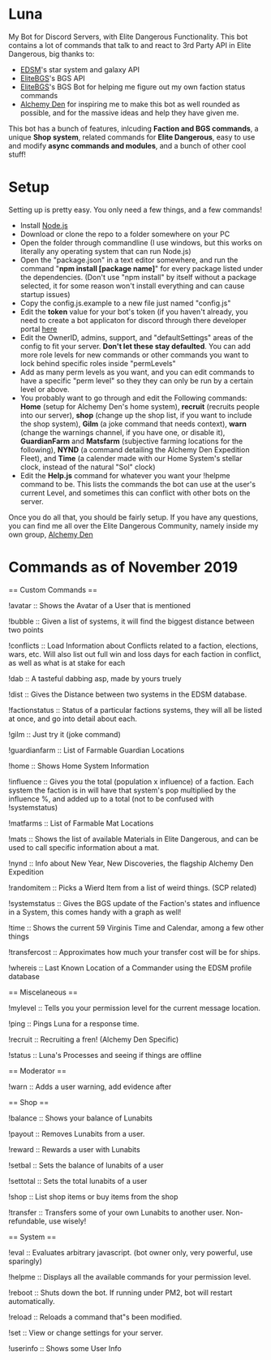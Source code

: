 # Luna
My Bot for Discord Servers, with Elite Dangerous Functionality. This bot contains a lot of commands that talk to and react to 3rd Party API in Elite Dangerous, big thanks to:
* [EDSM](https://edsm.net/)'s star system and galaxy API
* [EliteBGS](https://elitebgs.app/)'s BGS API
* [EliteBGS](https://elitebgs.app/bgsbot)'s BGS Bot for helping me figure out my own faction status commands
* [Alchemy Den](https://alchemyden.com/) for inspiring me to make this bot as well rounded as possible, and for the massive ideas and help they have given me.

This bot has a bunch of features, inlcuding **Faction and BGS commands**, a unique **Shop system**, related commands for **Elite Dangerous**, easy to use and modify **async commands and modules**, and a bunch of other cool stuff! 

# Setup
Setting up is pretty easy. You only need a few things, and a few commands! 

* Install [Node.js](https://nodejs.org/en/download/) 
* Download or clone the repo to a folder somewhere on your PC
* Open the folder through commandline (I use windows, but this works on literally any operating system that can run Node.js)
* Open the "package.json" in a text editor somewhere, and run the command "**npm install [package name]**" for every package listed under the dependencies. (Don't use "npm install" by itself without a package selected, it for some reason won't install everything and can cause startup issues)
* Copy the config.js.example to a new file just named "config.js"
* Edit the **token** value for your bot's token (if you haven't already, you need to create a bot applicaton for discord through there developer portal [here](https://discordapp.com/developers/applications/) 
* Edit the OwnerID, admins, support, and "defaultSettings" areas of the config to fit your server. **Don't let these stay defaulted**. You can add more role levels for new commands or other commands you want to lock behind specific roles inside "permLevels"
* Add as many perm levels as you want, and you can edit commands to have a specific "perm level" so they they can only be run by a certain level or above. 
* You probably want to go through and edit the Following commands: **Home** (setup for Alchemy Den's home system), **recruit** (recruits people into our server), **shop** (change up the shop list, if you want to include the shop system), **Gilm** (a joke command that needs context), **warn** (change the warnings channel, if you have one, or disable it), **GuardianFarm** and **Matsfarm** (subjective farming locations for the following), **NYND** (a command detailing the Alchemy Den Expedition Fleet), and **Time** (a calender made with our Home System's stellar clock, instead of the natural "Sol" clock)
* Edit the **Help.js** command for whatever you want your !helpme command to be. This lists the commands the bot can use at the user's current Level, and sometimes this can conflict with other bots on the server. 

Once you do all that, you should be fairly setup. If you have any questions, you can find me all over the Elite Dangerous Community, namely inside my own group, [Alchemy Den](https://alchemyden.com)

# Commands as of November 2019

== Custom Commands ==

!avatar        :: Shows the Avatar of a User that is mentioned

!bubble        :: Given a list of systems, it will find the biggest distance between two points

!conflicts     :: Load Information about Conflicts related to a faction, elections, wars, etc. Will also list out full win and loss days for each faction in conflict, as well as what is at stake for each

!dab           :: A tasteful dabbing asp, made by yours truely 

!dist          :: Gives the Distance between two systems in the EDSM database.

!factionstatus :: Status of a particular factions systems, they will all be listed at once, and go into detail about each. 

!gilm          :: Just try it (joke command) 

!guardianfarm  :: List of Farmable Guardian Locations

!home          :: Shows Home System Information

!influence     :: Gives you the total (population x influence) of a faction. Each system the faction is in will have that system's pop multiplied by the influence %, and added up to a total (not to be confused with !systemstatus) 

!matfarms      :: List of Farmable Mat Locations

!mats          :: Shows the list of available Materials in Elite Dangerous, and can be used to call specific information about a mat.

!nynd          :: Info about New Year, New Discoveries, the flagship Alchemy Den Expedition

!randomitem    :: Picks a Wierd Item from a list of weird things. (SCP related)

!systemstatus  :: Gives the BGS update of the Faction's states and influence in a System, this comes handy with a graph as well! 

!time          :: Shows the current 59 Virginis Time and Calendar, among a few other things

!transfercost  :: Approximates how much your transfer cost will be for ships.

!whereis       :: Last Known Location of a Commander using the EDSM profile database

== Miscelaneous ==

!mylevel       :: Tells you your permission level for the current message location.

!ping          :: Pings Luna for a response time.

!recruit       :: Recruiting a fren! (Alchemy Den Specific) 

!status        :: Luna's Processes and seeing if things are offline

== Moderator ==

!warn          :: Adds a user warning, add evidence after

== Shop ==

!balance       :: Shows your balance of Lunabits

!payout        :: Removes Lunabits from a user.

!reward        :: Rewards a user with Lunabits

!setbal        :: Sets the balance of lunabits of a user

!settotal      :: Sets the total lunabits of a user

!shop          :: List shop items or buy items from the shop

!transfer      :: Transfers some of your own Lunabits to another user. Non-refundable, use wisely!

== System ==

!eval          :: Evaluates arbitrary javascript. (bot owner only, very powerful, use sparingly)

!helpme        :: Displays all the available commands for your permission level.

!reboot        :: Shuts down the bot. If running under PM2, bot will restart automatically.

!reload        :: Reloads a command that"s been modified.

!set           :: View or change settings for your server.

!userinfo      :: Shows some User Info
